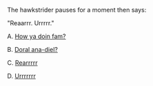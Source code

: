 The hawkstrider pauses for a moment then says:

"Reaarrr. Urrrrr."

A. [How ya doin fam?](../error/error.md)

B. [Doral ana-diel?](../tier1/tier2/tier2.md)

C. [Rearrrrr](../tier1/tier1.md)

D. [Urrrrrrr](../error/error.md)